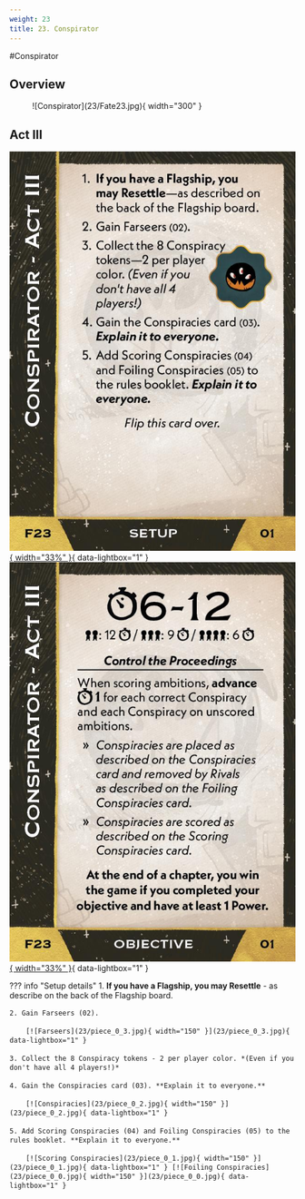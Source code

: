 ```yaml
---
weight: 23
title: 23. Conspirator
---
```

#Conspirator
## Overview
<figure markdown="span">
![Conspirator](23/Fate23.jpg){ width="300" }
</figure>

## Act III

[![Setup](23/piece_1_0.jpg){ width="33%" }](23/piece_1_0.jpg){ data-lightbox="1" }[![Objective](23/back_1_0.jpg){ width="33%" }](23/back_1_0.jpg){ data-lightbox="1" }

??? info "Setup details"
    1. **If you have a Flagship, you may Resettle** - as describe on the back of the Flagship board.
    
    2. Gain Farseers (02).
    
        [![Farseers](23/piece_0_3.jpg){ width="150" }](23/piece_0_3.jpg){ data-lightbox="1" }
    
    3. Collect the 8 Conspiracy tokens - 2 per player color. *(Even if you don't have all 4 players!)*
    
    4. Gain the Conspiracies card (03). **Explain it to everyone.**
    
        [![Conspiracies](23/piece_0_2.jpg){ width="150" }](23/piece_0_2.jpg){ data-lightbox="1" }
    
    5. Add Scoring Conspiracies (04) and Foiling Conspiracies (05) to the rules booklet. **Explain it to everyone.**

        [![Scoring Conspiracies](23/piece_0_1.jpg){ width="150" }](23/piece_0_1.jpg){ data-lightbox="1" } [![Foiling Conspiracies](23/piece_0_0.jpg){ width="150" }](23/piece_0_0.jpg){ data-lightbox="1" }